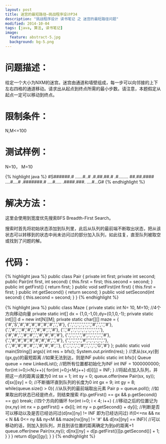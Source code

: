 ```yaml
---
layout: post
title: 迷宫的最短路径—挑战程序设计P34
description: "挑战程序设计 读书笔记 之 迷宫的最短路径问题"
modified: 2014-10-04
tags: [java, 算法, 读书笔记]
image:
  feature: abstract-5.jpg
  background: bg-5.png
---
```


# 问题描述：

给定一个大小为NXM的迷宫。迷宫由通道和墙壁组成，每一步可以向邻接的上下左右四格的通道移动。请求出从起点到终点所需的最小步数。请注意，本题假定从起点一定可以移动到终点。

<!--more-->

# 限制条件：
N,M<=100


# 测试样例：
N=10， M=10

{% highlight java %}
#S######.#
......#..#
.#.##.##.#
.#........
##.##.####
....#....#
.#######.#
....#.....
.####.###.
....#...G#
{% endhighlight %}

# 解决方法：

这里会使用到宽度优先搜索BFS Breadth-First Search。

搜索时首先将初始状态添加到队列里，此后从队列的最前端不断取出状态，把从该状态可以转移到的状态中尚未访问过的部分加入队列，如此往复，直至队列被取空或找到了问题的解。

# 代码：
{% highlight java %}
public class Pair {
    private int first;
    private int second;
    public Pair(int first, int second) {
        this.first = first;
        this.second = second;
    }
    public int getFirst() {
        return first;
    }
    public void setFirst(int first) {
        this.first = first;
    }
    public int getSecond() {
        return second;
    }
    public void setSecond(int second) {
        this.second = second;
    }
}
{% endhighlight %}

{% highlight java %}
public class Maze {
    private static int N= 10, M=10;
    //4个方向移动向量
    private static int[] dx = {1,0,-1,0},dy={0,1,0,-1};
    private static int[][] d = new int[N][M];
    private static char[][] maze = {
    {'#','S','#','#','#','#','#','#','.','#'},
    {'.','.','.','.','.','.','#','.','.','#'},
    {'.','#','.','#','#','.','#','#','.','#'},
    {'.','#','.','.','.','.','.','.','.','.'},
    {'#','#','.','#','#','.','#','#','#','#'},
    {'.','.','.','.','#','.','.','.','.','#'},
    {'.','#','#','#','#','#','#','#','.','#'},
    {'.','.','.','.','#','.','.','.','.','.'},
    {'.','#','#','#','#','.','#','#','#','.'},
    {'.','.','.','.','#','.','.','.','G','#'}
    };
    public static void main(String[] args){
        int res = bfs();
        System.out.println(res);
    }
    //求从(sx,xy)到(gx,gy)的最短距离
    //如果无法到达，则是INF
    public static int bfs(){
        Queue<Pair> queue = new LinkedList<Pair>();
        //把所有位置都初始化为INF
        int INF = 1000000000;
        for(int i=0;i<N;i++){
            for(int j=0;j<M;j++) d[i][j] = INF;
        }
        //将起点加入队列，并把这一点的距离设置为0
        int sx = 1;
        int sy = 0;
        queue.offer(new Pair(sx, sy));
        d[sx][sy] = 0;
        //不断循环直到队列的长度为0
        int gx = 9;
        int gy = 8;
        while(queue.size() > 0){
            //从队列的最前端取出元素
            Pair p = queue.poll();
            //如果取出的状态已经是终点，则结束搜索
            if(p.getFirst() == gx && p.getSecond() == gy) break;
            //四个方向的循环
            for(int i=0; i < 4; i++) {
                //移动之后的位置记为(nx,ny)
                int nx = p.getFirst() + dx[i];
                int ny = p.getSecond() + dy[i];
                //判断是否可以移动以及是否已经访问过(d[nx][ny] != INF 即为已经访问过)
                if(0<=nx && nx < N && 0<= ny && ny<M && maze[nx][ny] != '#' && d[nx][ny] == INF){
                    //可以移动的话，则加入到队列，并且到该位置的距离确定为到p的距离+1
                    queue.offer(new Pair(nx,ny));
                    d[nx][ny] = d[p.getFirst()][p.getSecond()] + 1;
                }
            }
        }
        return d[gx][gy];
    }
}
{% endhighlight %}
